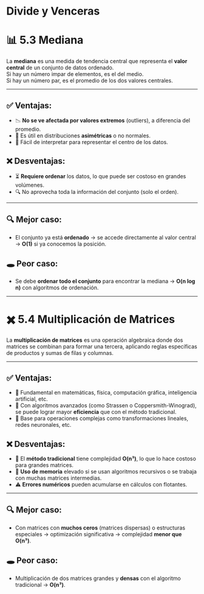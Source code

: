 # Divide y Venceras

# 📊 5.3 Mediana

La **mediana** es una medida de tendencia central que representa el **valor central** de un conjunto de datos ordenado.  
Si hay un número impar de elementos, es el del medio.  
Si hay un número par, es el promedio de los dos valores centrales.

---

## ✅ Ventajas:
- 📉 **No se ve afectada por valores extremos** (outliers), a diferencia del promedio.
- 🔢 Es útil en distribuciones **asimétricas** o no normales.
- 📐 Fácil de interpretar para representar el centro de los datos.

## ❌ Desventajas:
- ⏳ **Requiere ordenar** los datos, lo que puede ser costoso en grandes volúmenes.
- 🔍 No aprovecha toda la información del conjunto (solo el orden).

---

## 🔍 Mejor caso:
- El conjunto ya está **ordenado** → se accede directamente al valor central → **O(1)** si ya conocemos la posición.

## 🕳️ Peor caso:
- Se debe **ordenar todo el conjunto** para encontrar la mediana → **O(n log n)** con algoritmos de ordenación.

---

# ✖️ 5.4 Multiplicación de Matrices

La **multiplicación de matrices** es una operación algebraica donde dos matrices se combinan para formar una tercera, aplicando reglas específicas de productos y sumas de filas y columnas.

---

## ✅ Ventajas:
- 🔢 Fundamental en matemáticas, física, computación gráfica, inteligencia artificial, etc.
- 🚀 Con algoritmos avanzados (como Strassen o Coppersmith-Winograd), se puede lograr mayor **eficiencia** que con el método tradicional.
- 🧠 Base para operaciones complejas como transformaciones lineales, redes neuronales, etc.

## ❌ Desventajas:
- 🧮 El **método tradicional** tiene complejidad **O(n³)**, lo que lo hace costoso para grandes matrices.
- 💾 **Uso de memoria** elevado si se usan algoritmos recursivos o se trabaja con muchas matrices intermedias.
- ⚠️ **Errores numéricos** pueden acumularse en cálculos con flotantes.

---

## 🔍 Mejor caso:
- Con matrices con **muchos ceros** (matrices dispersas) o estructuras especiales → optimización significativa → complejidad **menor que O(n³)**.

## 🕳️ Peor caso:
- Multiplicación de dos matrices grandes y **densas** con el algoritmo tradicional → **O(n³)**.

